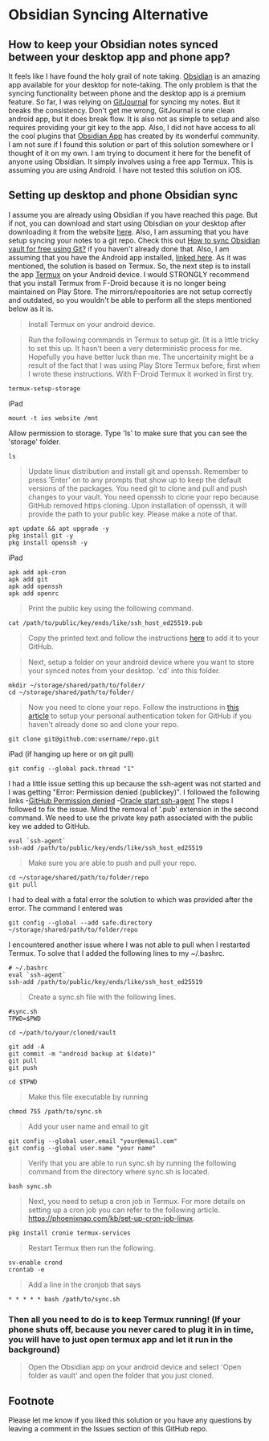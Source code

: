 # Obsidian Syncing Alternative

## How to keep your Obsidian notes synced between your desktop app and phone app?

It feels like I have found the holy grail of note taking. [Obsidian](https://obsidian.md) is an amazing app available for your desktop for note-taking. The only problem is that the syncing functionality between phone and the desktop app is a premium feature. So far, I was relying on [GitJournal](https://gitjournal.io/) for syncing my notes. But it breaks the consistency. Don't get me wrong, GitJournal is one clean android app, but it does break flow. It is also not as simple to setup and also requires providing your git key to the app. Also, I did not have access to all the cool plugins that [Obsidian App](https://obsidian.md/mobile) has created by its wonderful community. I am not sure if I found this solution or part of this solution somewhere or I thought of it on my own. I am trying to document it here for the benefit of anyone using Obsidian. It simply involves using a free app Termux. This is assuming you are using Android. I have not tested this solution on iOS.

## Setting up desktop and phone Obsidian sync

I assume you are already using Obsidian if you have reached this page. But if not, you can download and start using Obisdian on your desktop after downloading it from the website [here](https://obsidian.md). Also, I am assuming that you have setup syncing your notes to a git repo. Check this out [How to sync Obsidian vault for free using Git?](https://desktopofsamuel.com/how-to-sync-obsidian-vault-for-free-using-git/) if you haven't already done that. Also, I am assuming that you have the Android app installed, [linked here](https://play.google.com/store/apps/details?id=md.obsidian). As it was mentioned, the solution is based on Termux. So, the next step is to install the app [Termux](https://f-droid.org/packages/com.termux/) on your Android device. I would STRONGLY recommend that you install Termux from F-Droid because it is no longer being maintained on Play Store. The mirrors/repositories are not setup correctly and outdated, so you wouldn't be able to perform all the steps mentioned below as it is.

> Install Termux on your android device.

> Run the following commands in Termux to setup git. (It is a little tricky to set this up. It hasn't been a very deterministic process for me. Hopefully you have better luck than me. The uncertainity might be a result of the fact that I was using Play Store Termux before, first when I wrote these instructions. With F-Droid Termux it worked in first try.  

``` 
termux-setup-storage
```

iPad
```
mount -t ios website /mnt
```
Allow permission to storage. Type 'ls' to make sure that you can see the 'storage' folder. 
```
ls
```
>Update linux distribution and install git and openssh. Remember to press 'Enter' on to any prompts that show up to keep the default versions of the packages.
You need git to clone and pull and push changes to your vault. You need openssh to clone your repo because GitHub removed https cloning. Upon installation of openssh, it will provide the path to your public key. Please make a note of that.
```
apt update && apt upgrade -y
pkg install git -y
pkg install openssh -y
```

iPad
```
apk add apk-cron
apk add git
apk add openssh
apk add openrc
```
>Print the public key using the following command.
```
cat /path/to/public/key/ends/like/ssh_host_ed25519.pub
```
>Copy the printed text and follow the instructions [here](https://docs.github.com/en/authentication/connecting-to-github-with-ssh/adding-a-new-ssh-key-to-your-github-account#adding-a-new-ssh-key-to-your-account) to add it to your GitHub.

>Next, setup a folder on your android device where you want to store your synced notes from your desktop. 'cd' into this folder.
 
```
mkdir ~/storage/shared/path/to/folder/
cd ~/storage/shared/path/to/folder/
```

> Now you need to clone your repo. Follow the instructions in [this article](https://docs.github.com/en/authentication/keeping-your-account-and-data-secure/creating-a-personal-access-token) to setup your personal authentication token for GitHub if you haven't already done so and clone your repo.

```
git clone git@github.com:username/repo.git
```

iPad (if hanging up here or on git pull)
```
git config --global pack.thread "1"
```

I had a little issue setting this up because the ssh-agent was not started and I was getting "Error: Permission denied (publickey)". I followed the following links 
-[GitHub Permission denied](https://docs.github.com/en/authentication/troubleshooting-ssh/error-permission-denied-publickey)
-[Oracle start ssh-agent](https://docs.oracle.com/cd/E19118-01/n1.sprovsys51/819-1655/egcor/index.html)
The steps I followed to fix the issue. Mind the removal of '.pub' extension in the second command. We need to use the private key path associated with the public key we added to GitHub. 
```
eval `ssh-agent`
ssh-add /path/to/public/key/ends/like/ssh_host_ed25519
```

> Make sure you are able to push and pull your repo. 
```
cd ~/storage/shared/path/to/folder/repo
git pull
```
I had to deal with a fatal error the solution to which was provided after the error. The command I entered was
```
git config --global --add safe.directory ~/storage/shared/path/to/folder/repo
```
I encountered another issue where I was not able to pull when I restarted Termux. To solve that I added the following lines to my ~/.bashrc.
```
# ~/.bashrc
eval `ssh-agent`
ssh-add /path/to/public/key/ends/like/ssh_host_ed25519
```

> Create a sync.sh file with the following lines.


```
#sync.sh
TPWD=$PWD

cd ~/path/to/your/cloned/vault

git add -A
git commit -m "android backup at $(date)"
git pull
git push

cd $TPWD
```

> Make this file executable by running

``` chmod 755 /path/to/sync.sh ```

> Add your user name and email to git
```
git config --global user.email "your@email.com"
git config --global user.name "your name"
```

> Verify that you are able to run sync.sh by running the following command from the directory where sync.sh is located.
```
bash sync.sh
```

> Next, you need to setup a cron job in Termux. For more details on setting up a cron job you can refer to the following article. https://phoenixnap.com/kb/set-up-cron-job-linux.

```
pkg install cronie termux-services
```

> Restart Termux then run the following.

```
sv-enable crond
crontab -e 
```

> Add a line in the cronjob that says
 
```
* * * * * bash /path/to/sync.sh
```

### Then all you need to do is to keep Termux running! (If your phone shuts off, because you never cared to plug it in in time, you will have to just open termux app and let it run in the background)

> Open the Obsidian app on your android device and select 'Open folder as vault' and open the folder that you just cloned.
 
## Footnote

Please let me know if you liked this solution or you have any questions by leaving a comment in the Issues section of this GitHub repo. 
